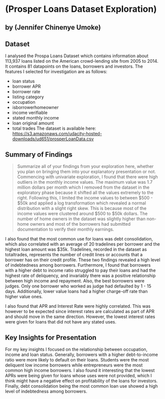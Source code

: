 # (Prosper Loans Dataset Exploration)
## by (Jennifer Chinenye Umoke)


## Dataset


I analysed the Prospa Loans Dataset which contains information about 113,937 loans listed on the American crowd-lending site from 2005 to 2014. It contains 81 datapoints on the loans, borrowers and investors. The features I selected for investigation are as follows:
- loan status
- borrower APR
- borrower rate
- listing category
- occupation
- isborrowerhomeowner
- income verifiable
- stated monthly income
- loan original amount
- total trades
The dataset is available here: https://s3.amazonaws.com/udacity-hosted-downloads/ud651/prosperLoanData.csv


## Summary of Findings

> Summarize all of your findings from your exploration here, whether you plan on bringing them into your explanatory presentation or not.
Commencing with univariate exploration, I found that there were high outliers in the monthly income values. The maximum value was 1.7 million dollars per month which I removed from the dataset in the exploratory phase because it shifted all the values extremely to the right. Following this, I limited the income values to between $500 - $50k and applied a log transformation which revealed a normal distribution with a slight right skew. This is because most of the income values were clustered around $500 to $50k dollars.
The number of home owners in the dataset was slightly higher than non-home owners and most of the borrowers had submitted documentation to verify their monthly earnings. 

I also found that the most common use for loans was debt consolidation, which also correlated with an average of 20 tradelines per borrower and the highest loan amount was $35k. Tradelines, recorded in the dataset as totaltrades, represents the number of credit lines or accounts that a borrower has on their credit profile. These two findings revealed a high level of indebtedness among borrowers. Furthermore, I found that borrowers with a higher debt to income ratio struggled to pay their loans and had the highest rate of deliquency, and invariably there was a positive relationship between high income and repayment. Also, the best borrowers were judges. Only one borrower who worked as judge had defaulted by 1 - 15 days. Additionally, lower value loans had a higher charge-off rate than higher value ones. 

I also found that APR and Interest Rate were highly correlated. This was however to be expected since interest rates are calculated as part of APR and should move in the same direction. However, the lowest interest rates were given for loans that did not have any stated uses.


## Key Insights for Presentation


For my key insights I focused on the relationship between occupation, income and loan status. Generally, borrowers with a higher debt-to-income ratio were more likely to default on their loans. Students were the most deliquent low income borrowers while entrepreneurs were the most common high income borrowers. 
I also found it interesting that the lowest APRs were being given for loans whose uses were not provided, which I think might have a negative effect on profitability of the loans for investors. Finally, debt consolidation being the most common loan use showed a high level of indebtedness among borrowers. 